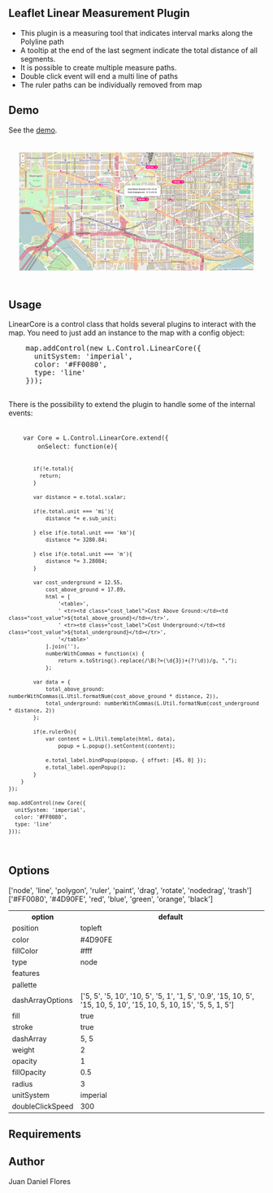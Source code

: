 <h2>Leaflet Linear Measurement Plugin</h2>

<ul>

  <li>This plugin is a measuring tool that indicates interval marks along the Polyline path</li>

  <li>A tooltip at the end of the last segment indicate the total distance of all segments.</li>

  <li>It is possible to create multiple measure paths.</li>

  <li>Double click event will end a multi line of paths</li>

  <li>The ruler paths can be individually removed from map</li>

</ul>

<h2>Demo</h2>

See the <a href="https://NLTGit.github.io/Leaflet.LinearMeasurement/">demo</a>.

<div style="padding: 20px 20px;">
  <img src="examples/dc.png" />
</div>

<h2>Usage</h2>

<div>
  <p>LinearCore is a control class that holds several plugins to interact with the map. You need to just add an instance to the map with a config object:</p>

  <pre>
    map.addControl(new L.Control.LinearCore({
      unitSystem: 'imperial',
      color: '#FF0080',
      type: 'line'
    }));
  </pre>

  <p>There is the possibility to extend the plugin to handle some of the internal events: </p>
</div>


<code>
    var Core = L.Control.LinearCore.extend({
        onSelect: function(e){

            if(!e.total){
              return;
            }

            var distance = e.total.scalar;

            if(e.total.unit === 'mi'){
                distance *= e.sub_unit;

            } else if(e.total.unit === 'km'){
                distance *= 3280.84;

            } else if(e.total.unit === 'm'){
                distance *= 3.28084;
            }

            var cost_underground = 12.55,
                cost_above_ground = 17.89,
                html = [
                    '<table>',
                    ' <tr><td class="cost_label">Cost Above Ground:</td><td class="cost_value">${total_above_ground}</td></tr>',
                    ' <tr><td class="cost_label">Cost Underground:</td><td class="cost_value">${total_underground}</td></tr>',
                    '</table>'
                ].join(''),
                numberWithCommas = function(x) {
                    return x.toString().replace(/\B(?=(\d{3})+(?!\d))/g, ",");
                };

            var data = {
                total_above_ground: numberWithCommas(L.Util.formatNum(cost_above_ground * distance, 2)),
                total_underground: numberWithCommas(L.Util.formatNum(cost_underground * distance, 2))
            };

            if(e.rulerOn){
                var content = L.Util.template(html, data),
                    popup = L.popup().setContent(content);

                e.total_label.bindPopup(popup, { offset: [45, 0] });
                e.total_label.openPopup();
            }
        }
    });

    map.addControl(new Core({
      unitSystem: 'imperial',
      color: '#FF0080',
      type: 'line'
    }));
</code>

<h2>Options</h2>

<table>
  <tr><th>option</th><th>default</th></tr>
  <tr><td>position</td><td>topleft</td></tr>
  <tr><td>color</td> <td>#4D90FE</td></tr>
  <tr><td>fillColor</td> <td>#fff</td></tr>
  <tr><td>type</td> <td>node</td></tr>
  <tr><td>features</td> ['node', 'line', 'polygon', 'ruler', 'paint', 'drag', 'rotate', 'nodedrag', 'trash']</td></tr>
  <tr><td>pallette</td> ['#FF0080', '#4D90FE', 'red', 'blue', 'green', 'orange', 'black']</td></tr>
  <tr><td>dashArrayOptions</td> <td>['5, 5', '5, 10', '10, 5', '5, 1', '1, 5', '0.9', '15, 10, 5', '15, 10, 5, 10', '15, 10, 5, 10, 15', '5, 5, 1, 5']</td></tr>
  <tr><td>fill</td> <td>true</td></tr>
  <tr><td>stroke</td> <td>true</td></tr>
  <tr><td>dashArray</td> <td>5, 5</td></tr>
  <tr><td>weight</td> <td>2</td></tr>
  <tr><td>opacity</td> <td>1</td></tr>
  <tr><td>fillOpacity</td> <td>0.5</td></tr>
  <tr><td>radius</td> <td>3</td></tr>
  <tr><td>unitSystem</td> <td>imperial</td></tr>
  <tr><td>doubleClickSpeed</td> <td>300</td></tr>

</table>

<h2>Requirements</h2>

<h2>Author</h2>
Juan Daniel Flores
